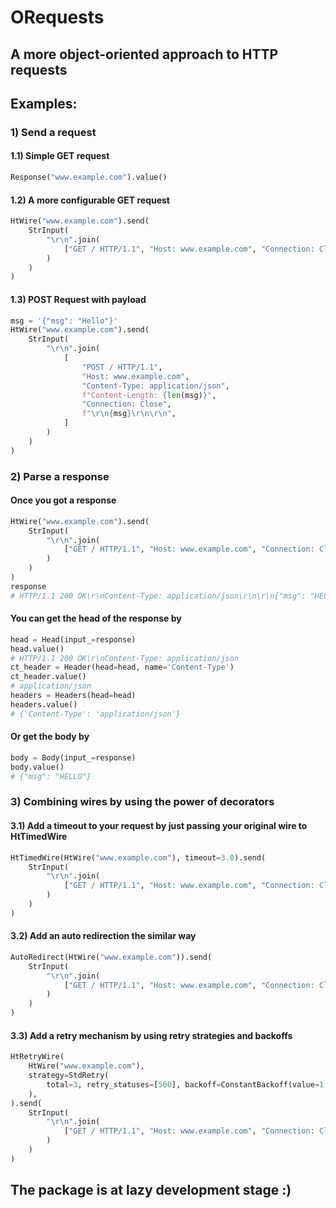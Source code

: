 # ORequests
## A more object-oriented approach to HTTP requests

## Examples:
### 1) Send a request
#### 1.1) Simple GET request
```python
Response("www.example.com").value()
```
#### 1.2) A more configurable GET request
```python
HtWire("www.example.com").send(
    StrInput(
        "\r\n".join(
            ["GET / HTTP/1.1", "Host: www.example.com", "Connection: Close\r\n\r\n"]
        )
    )
)
```
#### 1.3) POST Request with payload
```python
msg = '{"msg": "Hello"}'
HtWire("www.example.com").send(
    StrInput(
        "\r\n".join(
            [
                "POST / HTTP/1.1",
                "Host: www.example.com",
                "Content-Type: application/json",
                f"Content-Length: {len(msg)}",
                "Connection: Close",
                f"\r\n{msg}\r\n\r\n",
            ]
        )
    )
)
```
### 2) Parse a response
#### Once you got a response
```python
HtWire("www.example.com").send(
    StrInput(
        "\r\n".join(
            ["GET / HTTP/1.1", "Host: www.example.com", "Connection: Close\r\n\r\n"]
        )
    )
)
response
# HTTP/1.1 200 OK\r\nContent-Type: application/json\r\n\r\n{"msg": "HELLO"}
```
#### You can get the head of the response by
```python
head = Head(input_=response)
head.value()
# HTTP/1.1 200 OK\r\nContent-Type: application/json
ct_header = Header(head=head, name='Content-Type')
ct_header.value()
# application/json
headers = Headers(head=head)
headers.value()
# {'Content-Type': 'application/json'}
```
#### Or get the body by
```python
body = Body(input_=response)
body.value()
# {"msg": "HELLO"}
```
### 3) Combining wires by using the power of decorators
#### 3.1) Add a timeout to your request by just passing your original wire to HtTimedWire
```python
HtTimedWire(HtWire("www.example.com"), timeout=3.0).send(
    StrInput(
        "\r\n".join(
            ["GET / HTTP/1.1", "Host: www.example.com", "Connection: Close\r\n\r\n"]
        )
    )
)
```
#### 3.2) Add an auto redirection the similar way
```python
AutoRedirect(HtWire("www.example.com")).send(
    StrInput(
        "\r\n".join(
            ["GET / HTTP/1.1", "Host: www.example.com", "Connection: Close\r\n\r\n"]
        )
    )
)
```
#### 3.3) Add a retry mechanism by using retry strategies and backoffs
```python
HtRetryWire(
    HtWire("www.example.com"),
    strategy=StdRetry(
        total=3, retry_statuses=[500], backoff=ConstantBackoff(value=1.0)
    ),
).send(
    StrInput(
        "\r\n".join(
            ["GET / HTTP/1.1", "Host: www.example.com", "Connection: Close\r\n\r\n"]
        )
    )
)
```


## The package is at lazy development stage :)